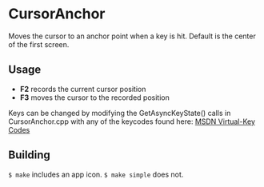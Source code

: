 # CursorAnchor
Moves the cursor to an anchor point when a key is hit. Default is the center of the first screen.

## Usage
- **F2** records the current cursor position
- **F3** moves the cursor to the recorded position

Keys can be changed by modifying the GetAsyncKeyState() calls in CursorAnchor.cpp with any of the keycodes found here: [MSDN Virtual-Key Codes](https://msdn.microsoft.com/en-us/library/windows/desktop/dd375731)

## Building
`$ make` includes an app icon.
`$ make simple` does not.
